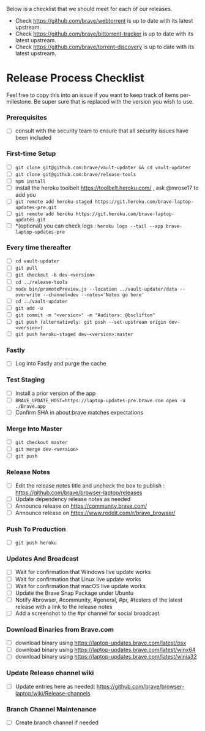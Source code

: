 Below is a checklist that we should meet for each of our releases.
- Check https://github.com/brave/webtorrent is up to date with its latest upstream.
- Check https://github.com/brave/bittorrent-tracker is up to date with its latest upstream.
- Check https://github.com/brave/torrent-discovery is up to date with its latest upstream.

# Release Process Checklist

Feel free to copy this into an issue if you want to keep track of items per-milestone.
Be super sure that <version> is replaced with the version you wish to use.

### Prerequisites

- [ ] consult with the security team to ensure that all security issues have been included

### First-time Setup
- [ ] `git clone git@github.com:brave/vault-updater && cd vault-updater`
- [ ] `git clone git@github.com:brave/release-tools`
- [ ] `npm install`
- [ ] install the heroku toolbelt https://toolbelt.heroku.com/ , ask @mrose17 to add you
- [ ] `git remote add heroku-staged https://git.heroku.com/brave-laptop-updates-pre.git`
- [ ] `git remote add heroku https://git.heroku.com/brave-laptop-updates.git`
- [ ] *(optional) you can check logs : `heroku logs --tail --app brave-laptop-updates-pre`

### Every time thereafter
- [ ] `cd vault-updater`
- [ ] `git pull`
- [ ] `git checkout -b dev-<version>`
- [ ] `cd ../release-tools`
- [ ] `node bin/promotePreview.js --location ../vault-updater/data --overwrite --channel=dev --notes='Notes go here'`
- [ ] `cd ../vault-updater`
- [ ] `git add -u`
- [ ] `git commit -m "<version>" -m "Auditors: @bsclifton"`
- [ ] `git push (alternatively: git push --set-upstream origin dev-<version>)`
- [ ] `git push heroku-staged dev-<version>:master`

### Fastly
- [ ] Log into Fastly and purge the cache

### Test Staging
- [ ] Install a prior version of the app
- [ ] `BRAVE_UPDATE_HOST=https://laptop-updates-pre.brave.com open -a ./Brave.app`
- [ ] Confirm SHA in about:brave matches expectations

### Merge Into Master
- [ ] `git checkout master`
- [ ] `git merge dev-<version>`
- [ ] `git push`

### Release Notes
- [ ] Edit the release notes title and uncheck the box to publish : https://github.com/brave/browser-laptop/releases
- [ ] Update dependency release notes as needed
- [ ] Announce release on https://community.brave.com/
- [ ] Announce release on https://www.reddit.com/r/brave_browser/

### Push To Production
- [ ] `git push heroku`

### Updates And Broadcast
- [ ] Wait for confirmation that Windows live update works
- [ ] Wait for confirmation that Linux live update works
- [ ] Wait for confirmation that macOS live update works
- [ ] Update the Brave Snap Package under Ubuntu
- [ ] Notify #browser, #community, #general, #pr, #testers of the latest release with a link to the release notes
- [ ] Add a screenshot to the #pr channel for social broadcast

### Download Binaries from Brave.com
- [ ] download binary using https://laptop-updates.brave.com/latest/osx
- [ ] download binary using https://laptop-updates.brave.com/latest/winx64
- [ ] download binary using https://laptop-updates.brave.com/latest/winia32

### Update Release channel wiki
- [ ] Update entries here as needed: https://github.com/brave/browser-laptop/wiki/Release-channels

### Branch Channel Maintenance
- [ ] Create branch channel if needed